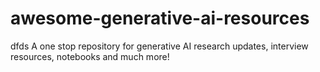 # awesome-generative-ai-resources
dfds
A one stop repository for generative AI research updates, interview resources, notebooks and much more!
